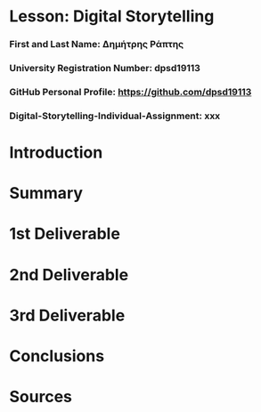 # Lesson: Digital Storytelling

### First and Last Name: Δημήτρης Ράπτης 
### University Registration Number: dpsd19113
### GitHub Personal Profile: https://github.com/dpsd19113
### Digital-Storytelling-Individual-Assignment: xxx

# Introduction



# Summary


# 1st Deliverable


# 2nd Deliverable


# 3rd Deliverable 


# Conclusions


# Sources
